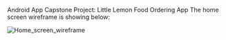 Android App Capstone Project: Little Lemon Food Ordering App 
The home screen wireframe is showing below:

![Home_screen_wireframe](https://github.com/mnxu819/little-lemon/assets/96892320/31a60c2c-1ba2-4841-8ce5-a36866a51c96)
